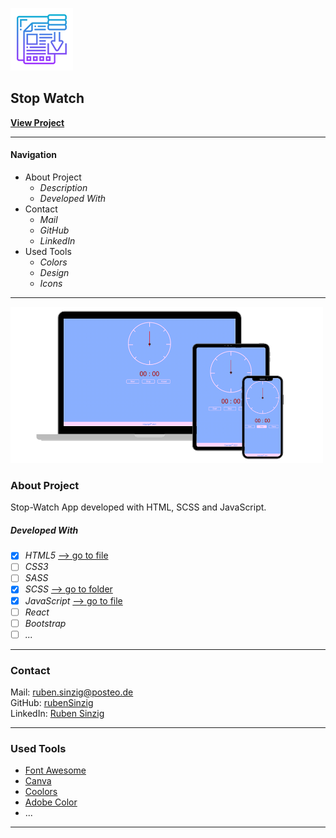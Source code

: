 ![File Icon](/src/images/readme-icon.png)

## Stop Watch

**[View Project](https://rubensinzig.github.io/stop-watch/)**

---

#### Navigation

- About Project
  - _Description_
  - _Developed With_
- Contact
  - _Mail_
  - _GitHub_
  - _LinkedIn_
- Used Tools
  - _Colors_
  - _Design_
  - _Icons_

---

[![Screenshot from Project](/src/images/project-screenshot.png)](https://rubensinzig.github.io/stop-watch/)

### About Project

Stop-Watch App developed with HTML, SCSS and JavaScript.

##### Developed With

- [x] _HTML5_ [--> go to file](https://github.com/rubenSinzig/stop-watch/blob/main/src/index.html)
- [ ] _CSS3_
- [ ] _SASS_
- [x] _SCSS_ [--> go to folder](https://github.com/rubenSinzig/stop-watch/tree/main/src/scss)
- [x] _JavaScript_ [--> go to file](https://github.com/rubenSinzig/stop-watch/blob/main/src/scripts/index.js)
- [ ] _React_
- [ ] _Bootstrap_
- [ ] _..._

---

### Contact

Mail: <ruben.sinzig@posteo.de><br>
GitHub: [rubenSinzig](https://github.com/rubenSinzig)<br>
LinkedIn: [Ruben Sinzig](#)

---

### Used Tools

- [Font Awesome](https://fontawesome.com/)
- [Canva](https://www.canva.com/)
- [Coolors](https://coolors.co/)
- [Adobe Color](https://color.adobe.com/de/create/color-wheel)
- ...

---
